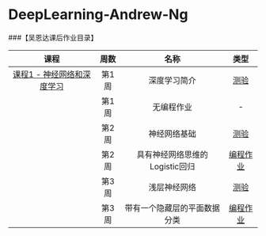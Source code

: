 # DeepLearning-Andrew-Ng

###【吴恩达课后作业目录】

|        课程       |        周数       |       名称      |      类型      |
| :---------------: | :--------------: | :-------------: | :-----------: |
| [课程1 - 神经网络和深度学习](https://mooc.study.163.com/learn/2001281002?tid=2403023003#/learn/announce)                                    | 第1周 | 深度学习简介 | [测验](https://blog.csdn.net/u013733326/article/details/79862336) |
|| 第1周 | 无编程作业 | - |
|| 第2周 | 神经网络基础 | [测验](https://blog.csdn.net/u013733326/article/details/79865858) |
|| 第2周 | 具有神经网络思维的Logistic回归 | [编程作业](https://blog.csdn.net/u013733326/article/details/79865858) |
|| 第3周 | 浅层神经网络 | [测验](https://blog.csdn.net/u013733326/article/details/79866913) |
|| 第3周 | 带有一个隐藏层的平面数据分类 | [编程作业](https://blog.csdn.net/u013733326/article/details/79865858) |

